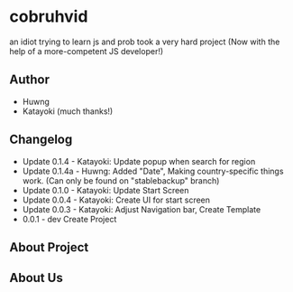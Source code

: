 # cobruhvid
an idiot trying to learn js and prob took a very hard project (Now with the help of a more-competent JS developer!)

## Author
- Huwng
- Katayoki (much thanks!)

## Changelog 
- Update 0.1.4 - Katayoki: Update popup when search for region
- Update 0.1.4a - Huwng: Added "Date", Making country-specific things work. (Can only be found on "stablebackup" branch)
- Update 0.1.0 - Katayoki: Update Start Screen
- Update 0.0.4 - Katayoki: Create UI for start screen
- Update 0.0.3 - Katayoki: Adjust Navigation bar, Create Template
- 0.0.1 - dev Create Project

## About Project

## About Us  
